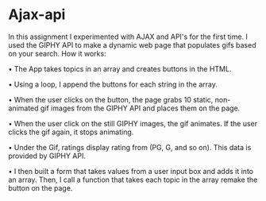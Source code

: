 # Ajax-api

In this assignment I experimented with AJAX and API's for the first time. I used the GIPHY API to make a dynamic web page that populates gifs based on your search. How it works:

• The App takes topics in an array and creates buttons in the HTML.

• Using a loop, I append the buttons for each string in the array. 

• When the user clicks on the button, the page grabs 10 static, non-animated gif images from the GIPHY API and places them on   the page.

• When the user click on the still GIPHY images, the gif animates. If the user clicks the gif again, it stops animating.

• Under the Gif, ratings display rating from (PG, G, and so on). This data is provided by GIPHY API.

• I then built a form that takes values from a user input box and adds it into an array. Then, I call a function that takes     each topic in the array remake the button on the page. 
